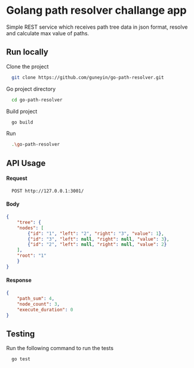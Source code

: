 
# Golang path resolver challange app

Simple REST service which receives path tree data in json format, resolve and calculate max value of paths.
## Run locally

Clone the project

```bash
  git clone https://github.com/guneyin/go-path-resolver.git
```

Go project directory

```bash
  cd go-path-resolver
```

Build project

```bash
  go build
```

Run

```bash
  .\go-path-resolver
```

  
## API Usage

#### Request

```http
  POST http://127.0.0.1:3001/
```

#### Body

```json
{
    "tree": {
    "nodes": [
        {"id": "1", "left": "2", "right": "3", "value": 1},
        {"id": "3", "left": null, "right": null, "value": 3},
        {"id": "2", "left": null, "right": null, "value": 2}
    ],
    "root": "1"
    }
}
```

#### Response

```json
{
    "path_sum": 4,
    "node_count": 3,
    "execute_duration": 0
}
```

  
## Testing

Run the following command to run the tests

```bash
  go test
```

  
